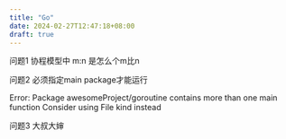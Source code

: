 ```yaml
---
title: "Go"
date: 2024-02-27T12:47:18+08:00
draft: true  
---
```


问题1 协程模型中 m:n 是怎么个m比n





问题2 必须指定main package才能运行

Error: Package awesomeProject/goroutine contains more than one main function Consider using File kind instead



问题3 大叔大婶

